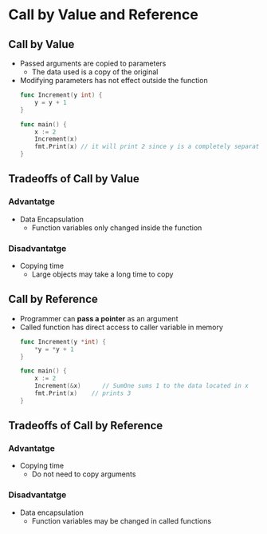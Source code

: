 # Call by Value and Reference

## Call by Value
- Passed arguments are copied to parameters
    - The data used is a copy of the original
- Modifying parameters has not effect outside the function
    ```go
    func Increment(y int) {
        y = y + 1
    }

    func main() {
        x := 2
        Increment(x)
        fmt.Print(x) // it will print 2 since y is a completely separated variable from x
    }
    ```

## Tradeoffs of Call by Value
### Advantatge
- Data Encapsulation
    - Function variables only changed inside the function

### Disadvantatge
- Copying time
    - Large objects may take a long time to copy

## Call by Reference
- Programmer can **pass a pointer** as an argument
- Called function has direct access to caller variable in memory
    ```go
    func Increment(y *int) {
        *y = *y + 1
    }

    func main() {
        x := 2
        Increment(&x)      // SumOne sums 1 to the data located in x
        fmt.Print(x)    // prints 3
    }

## Tradeoffs of Call by Reference
### Advantatge 
- Copying time
    - Do not need to copy arguments

### Disadvantatge
- Data encapsulation
    - Function variables may be changed in called functions